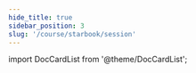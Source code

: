 ```yaml
---
hide_title: true
sidebar_position: 3
slug: '/course/starbook/session'
---
```







import DocCardList from '@theme/DocCardList';

<DocCardList />











